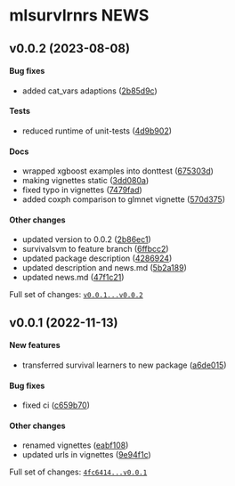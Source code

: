 # mlsurvlrnrs NEWS

## v0.0.2 (2023-08-08)

#### Bug fixes

-   added cat\_vars adaptions
    ([2b85d9c](https://github.com/kapsner/mlsurvlrnrs/tree/2b85d9c2535c274d892121a7a7dbe29d27ca8431))

#### Tests

-   reduced runtime of unit-tests
    ([4d9b902](https://github.com/kapsner/mlsurvlrnrs/tree/4d9b9026d328bb52d86b8c568e587b99ce40319f))

#### Docs

-   wrapped xgboost examples into donttest
    ([675303d](https://github.com/kapsner/mlsurvlrnrs/tree/675303d5a11c581cc730b1f0399d8c49b9be6a45))
-   making vignettes static
    ([3dd080a](https://github.com/kapsner/mlsurvlrnrs/tree/3dd080a905589c727b337492a37c605fce198030))
-   fixed typo in vignettes
    ([7479fad](https://github.com/kapsner/mlsurvlrnrs/tree/7479fad1f53702102bff8d6e896b5a32b566da2c))
-   added coxph comparison to glmnet vignette
    ([570d375](https://github.com/kapsner/mlsurvlrnrs/tree/570d3758b6934fd1e87f9c93291af6ae7965d51a))

#### Other changes

-   updated version to 0.0.2
    ([2b86ec1](https://github.com/kapsner/mlsurvlrnrs/tree/2b86ec1efff73ea8eb798a78d64572dbce6a44c4))
-   survivalsvm to feature branch
    ([6ffbcc2](https://github.com/kapsner/mlsurvlrnrs/tree/6ffbcc20abc26ffe22eaee01b02e6f65f6547da3))
-   updated package description
    ([4286924](https://github.com/kapsner/mlsurvlrnrs/tree/428692428ec8fe7630ae826e9c2483506ca94188))
-   updated description and news.md
    ([5b2a189](https://github.com/kapsner/mlsurvlrnrs/tree/5b2a189258449e19bf1132cea57d69c56462acb4))
-   updated news.md
    ([47f1c21](https://github.com/kapsner/mlsurvlrnrs/tree/47f1c21f0bf91eba432dec35671411fab24bd4d0))

Full set of changes:
[`v0.0.1...v0.0.2`](https://github.com/kapsner/mlsurvlrnrs/compare/v0.0.1...v0.0.2)

## v0.0.1 (2022-11-13)

#### New features

-   transferred survival learners to new package
    ([a6de015](https://github.com/kapsner/mlsurvlrnrs/tree/a6de015f165d11be49859b5b99bab71b4163b324))

#### Bug fixes

-   fixed ci
    ([c659b70](https://github.com/kapsner/mlsurvlrnrs/tree/c659b70458f88c36ede5b390b6184a5555d96a53))

#### Other changes

-   renamed vignettes
    ([eabf108](https://github.com/kapsner/mlsurvlrnrs/tree/eabf108b05680f9e55e2657c445ed877ad7ddbe8))
-   updated urls in vignettes
    ([9e94f1c](https://github.com/kapsner/mlsurvlrnrs/tree/9e94f1c35e663e5bdfe98867c562c26603c3a6d5))

Full set of changes:
[`4fc6414...v0.0.1`](https://github.com/kapsner/mlsurvlrnrs/compare/4fc6414...v0.0.1)
